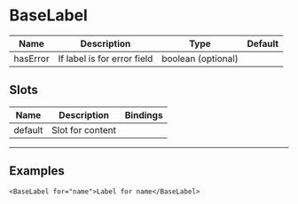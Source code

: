 # BaseLabel

| Name     | Description                 | Type               | Default |
| -------- | --------------------------- | ------------------ | ------- |
| hasError | If label is for error field | boolean (optional) |         |

## Slots

| Name    | Description      | Bindings |
| ------- | ---------------- | -------- |
| default | Slot for content |          |

---

## Examples

```vue
<BaseLabel for="name">Label for name</BaseLabel>
```
